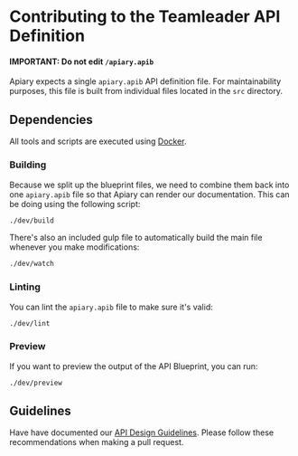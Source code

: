 # Contributing to the Teamleader API Definition

#### IMPORTANT: Do not edit `/apiary.apib`

Apiary expects a single `apiary.apib` API definition file. For maintainability purposes, this file is built from individual files located in the `src` directory.

## Dependencies

All tools and scripts are executed using [Docker](https://www.docker.com).

### Building

Because we split up the blueprint files, we need to combine them back into one `apiary.apib` file so that Apiary can render our documentation. This can be doing using the following script:

```bash
./dev/build
```

There's also an included gulp file to automatically build the main file whenever you make modifications:

```bash
./dev/watch
```

### Linting

You can lint the `apiary.apib` file to make sure it's valid:

```bash
./dev/lint
```

### Preview

If you want to preview the output of the API Blueprint, you can run:

```bash
./dev/preview
```

## Guidelines

Have have documented our [API Design Guidelines](GUIDELINES.md). Please follow these recommendations when making a pull request.
